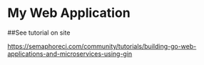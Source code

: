 My Web Application
==================

##See tutorial on site

https://semaphoreci.com/community/tutorials/building-go-web-applications-and-microservices-using-gin
